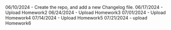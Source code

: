 06/10/2024 - Create the repo, and add a new Changelog file.
06/17/2024 - Upload Homework2
06/24/2024 - Upload Homework3
07/01/2024 - Upload Homework4
07/14/2024 - Upload Homework5
07/21/2024 - upload Homework6
